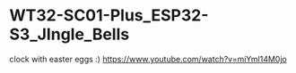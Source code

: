 # WT32-SC01-Plus_ESP32-S3_JIngle_Bells
clock with easter eggs :)
https://www.youtube.com/watch?v=miYml14M0jo
